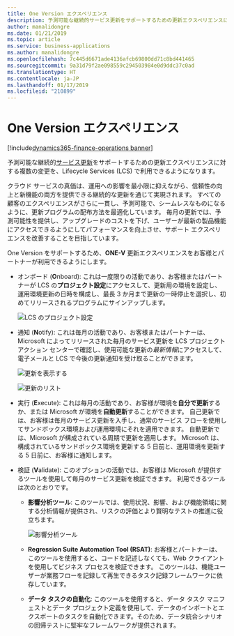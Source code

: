 ```yaml
---
title: One Version エクスペリエンス
description: 予測可能な継続的サービス更新をサポートするための更新エクスペリエンスに対する複数の変更を、Lifecycle Services で利用できるようになります。
author: manalidongre
ms.date: 01/21/2019
ms.topic: article
ms.service: business-applications
ms.author: manalidongre
ms.openlocfilehash: 7c445d6671ade4136afcb69800dd71c8bd441465
ms.sourcegitcommit: 9a31d79f2ae098559c294503984e0d9ddc37c0ad
ms.translationtype: HT
ms.contentlocale: ja-JP
ms.lasthandoff: 01/17/2019
ms.locfileid: "210899"
---
```

#  <a name="one-version-experience"></a>One Version エクスペリエンス
[!include[dynamics365-finance-operations banner](../includes/dynamics365-finance-operations.md)]


予測可能な継続的[サービス更新](https://docs.microsoft.com/dynamics365/unified-operations/fin-and-ops/get-started/one-version)をサポートするための更新エクスペリエンスに対する複数の変更を、Lifecycle Services (LCS) で利用できるようになります。

クラウド サービスの真価は、運用への影響を最小限に抑えながら、信頼性の向上と新機能の両方を提供できる継続的な更新を通じて実現されます。 すべての顧客のエクスペリエンスがさらに一貫し、予測可能で、シームレスなものになるように、更新プログラムの配布方法を最適化しています。 毎月の更新では、予測可能性を提供し、アップグレードのコストを下げ、ユーザーが最新の製品機能にアクセスできるようにしてパフォーマンスを向上させ、サポート エクスペリエンスを改善することを目指しています。

One Version をサポートするため、**ONE-V** 更新エクスペリエンスをお客様とパートナーが利用できるようにします。

- オンボード (**O**nboard): これは一度限りの活動であり、お客様またはパートナーが LCS の**プロジェクト設定**にアクセスして、更新用の環境を設定し、運用環境更新の日時を構成し、最長 3 か月まで更新の一時停止を選択し、初めてリリースされるプログラムにサインアップします。 

    ![LCS のプロジェクト設定](media/one-version-01.jpg "LCS のプロジェクト設定")

                  
- 通知 (**N**otify): これは毎月の活動であり、お客様またはパートナーは、Microsoft によってリリースされた毎月のサービス更新を LCS プロジェクト アクション センターで確認し、使用可能な更新の*最新情報*にアクセスして、電子メールと LCS で今後の更新通知を受け取ることができます。

    ![更新を表示する](media/one-version-02.jpg "更新を表示する") 

    ![更新のリスト](media/one-version-03.jpg "更新のリスト")
         
- 実行 (**E**xecute): これは毎月の活動であり、お客様が環境を**自分で更新**するか、または Microsoft が環境を**自動更新**することができます。 自己更新では、お客様は毎月のサービス更新を入手し、通常のサービス フローを使用してサンドボックス環境および運用環境にそれを適用できます。 自動更新では、Microsoft が構成されている周期で更新を適用します。 Microsoft は、構成されているサンドボックス環境を更新する 5 日前と、運用環境を更新する 5 日前に、お客様に通知します。 

- 検証 (**V**alidate): このオプションの活動では、お客様は Microsoft が提供するツールを使用して毎月のサービス更新を検証できます。 利用できるツールは次のとおりです。

    - **影響分析ツール**: このツールでは、使用状況、影響、および機能領域に関する分析情報が提供され、リスクの評価とより賢明なテストの推進に役立ちます。 

        ![影響分析ツール](media/one-version-04.png "影響分析ツール")

    - **Regression Suite Automation Tool (RSAT)**: お客様とパートナーは、このツールを使用すると、コードを記述しなくても、Web クライアントを使用してビジネス プロセスを検証できます。 このツールは、機能ユーザーが業務フローを記録して再生できるタスク記録フレームワークに依存しています。 
    - **データ タスクの自動化**: このツールを使用すると、データ タスク マニフェストとデータ プロジェクト定義を使用して、データのインポートとエクスポートのタスクを自動化できます。そのため、データ統合シナリオの回帰テストに堅牢なフレームワークが提供されます。 



